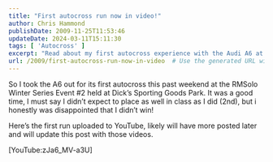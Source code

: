 ```yaml
---
title: "First autocross run now in video!"
author: Chris Hammond
publishDate: 2009-11-25T11:53:46
updateDate: 2024-03-11T15:11:30
tags: [ 'Autocross' ]
excerpt: "Read about my first autocross experience with the Audi A6 at RMSolo Winter Series Event #2. Watch the run on YouTube and stay tuned for more videos!"
url: /2009/first-autocross-run-now-in-video  # Use the generated URL with year
---
```

<p>So I took the A6 out for its first autocross this past weekend at the RMSolo Winter Series Event #2 held at Dick’s Sporting Goods Park. It was a good time, I must say I didn’t expect to place as well in class as I did (2nd), but i honestly was disappointed that I didn’t win!</p> <p>Here’s the first run uploaded to YouTube, likely will have more posted later and will update this post with those videos.</p> <p>[YouTube:zJa6_MV-a3U]</p>

